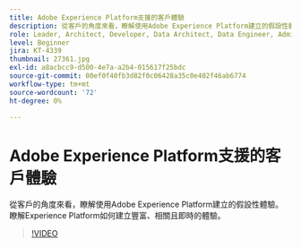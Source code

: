 ```yaml
---
title: Adobe Experience Platform支援的客戶體驗
description: 從客戶的角度來看，瞭解使用Adobe Experience Platform建立的假設性體驗。 瞭解Experience Platform如何建立豐富、相關且即時的體驗。
role: Leader, Architect, Developer, Data Architect, Data Engineer, Admin, User
level: Beginner
jira: KT-4339
thumbnail: 27361.jpg
exl-id: a8acbcc9-d500-4e7a-a2b4-015617f25bdc
source-git-commit: 00ef0f40fb3d82f0c06428a35c0e402f46ab6774
workflow-type: tm+mt
source-wordcount: '72'
ht-degree: 0%

---
```


# Adobe Experience Platform支援的客戶體驗

從客戶的角度來看，瞭解使用Adobe Experience Platform建立的假設性體驗。 瞭解Experience Platform如何建立豐富、相關且即時的體驗。

>[!VIDEO](https://video.tv.adobe.com/v/27361?learn=on)

